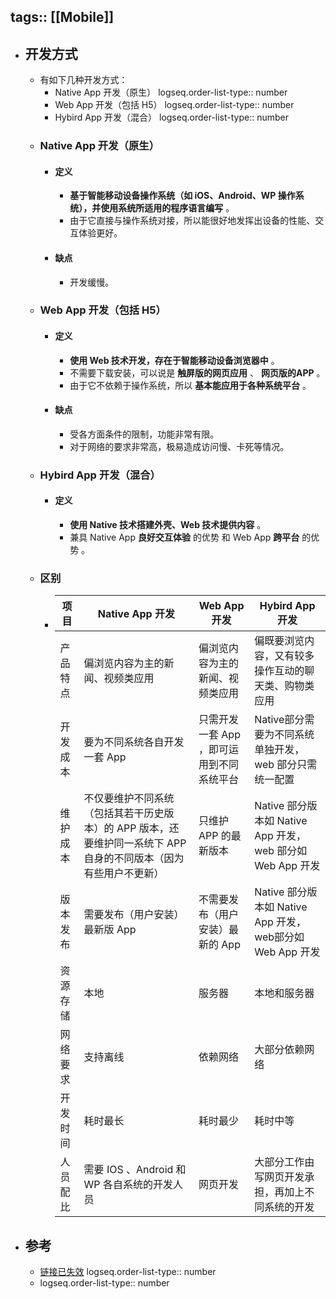 tags:: [[Mobile]]
---

- ## 开发方式
	- 有如下几种开发方式：
		- Native App 开发（原生）
		  logseq.order-list-type:: number
		- Web App 开发（包括 H5）
		  logseq.order-list-type:: number
		- Hybird App 开发（混合）
		  logseq.order-list-type:: number
	- ### Native App 开发（原生）
		- #### 定义
			- **基于智能移动设备操作系统（如 iOS、Android、WP 操作系统），并使用系统所适用的程序语言编写** 。
			- 由于它直接与操作系统对接，所以能很好地发挥出设备的性能、交互体验更好。
		- #### 缺点
			- 开发缓慢。
	- ### Web App 开发（包括 H5）
		- #### 定义
			- **使用 Web 技术开发，存在于智能移动设备浏览器中** 。
			- 不需要下载安装，可以说是 **触屏版的网页应用** 、 **网页版的APP** 。
			- 由于它不依赖于操作系统，所以 **基本能应用于各种系统平台** 。
		- #### 缺点
			- 受各方面条件的限制，功能非常有限。
			- 对于网络的要求非常高，极易造成访问慢、卡死等情况。
	- ### Hybird App 开发（混合）
		- #### 定义
			- **使用 Native 技术搭建外壳、Web 技术提供内容** 。
			- 兼具 Native App **良好交互体验** 的优势 和 Web App **跨平台** 的优势 。
	- ### 区别
		- | 项目     | Native App 开发                                              | Web App 开发                            | Hybird App 开发                                          |
		  | -------- | ------------------------------------------------------------ | --------------------------------------- | -------------------------------------------------------- |
		  | 产品特点 | 偏浏览内容为主的新闻、视频类应用                             | 偏浏览内容为主的新闻、视频类应用        | 偏既要浏览内容，又有较多操作互动的聊天类、购物类应用     |
		  | 开发成本 | 要为不同系统各自开发一套 App                                  | 只需开发一套 App ，即可运用到不同系统平台 | Native部分需要为不同系统单独开发，web 部分只需统一配置    |
		  | 维护成本 | 不仅要维护不同系统（包括其若干历史版本）的 APP 版本，还要维护同一系统下 APP 自身的不同版本（因为有些用户不更新） | 只维护 APP 的最新版本                     | Native 部分版本如 Native App 开发，web 部分如 Web App 开发 |
		  | 版本发布 | 需要发布（用户安装）最新版 App                                | 不需要发布（用户安装）最新的 App         | Native 部分版本如 Native App 开发，web部分如 Web App 开发 |
		  | 资源存储 | 本地                                                         | 服务器                                  | 本地和服务器                                             |
		  | 网络要求 | 支持离线                                                     | 依赖网络                                | 大部分依赖网络                                           |
		  | 开发时间 | 耗时最长                                                     | 耗时最少                                | 耗时中等                                                 |
		  | 人员配比 | 需要 IOS 、Android 和 WP 各自系统的开发人员                       | 网页开发                                | 大部分工作由写网页开发承担，再加上不同系统的开发         |
- ## 参考
	- [链接已失效](https://blog.csdn.net/qianlian123/article/details/100040576)
	  logseq.order-list-type:: number
	- logseq.order-list-type:: number